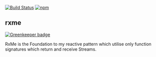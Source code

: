 
[![Build Status](https://travis-ci.org/mabels/rxme.svg?branch=master)](https://travis-ci.org/mabels/rxme)
[![npm](https://img.shields.io/npm/v/rxme.svg)](https://www.npmjs.com/package/rxme)


## rxme

[![Greenkeeper badge](https://badges.greenkeeper.io/mabels/rxme.svg)](https://greenkeeper.io/)

RxMe is the Foundation to my reactive pattern which
utilise only function signatures which return and receive
Streams.
